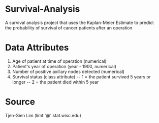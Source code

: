 # Survival-Analysis
A survival analysis project that uses the Kaplan-Meier Estimate to predict the probability of survival of cancer patients after an operation

# Data Attributes
1. Age of patient at time of operation (numerical) 
2. Patient's year of operation (year - 1900, numerical) 
3. Number of positive axillary nodes detected (numerical) 
4. Survival status (class attribute) 
-- 1 = the patient survived 5 years or longer 
-- 2 = the patient died within 5 year

# Source
Tjen-Sien Lim (limt '@' stat.wisc.edu)
